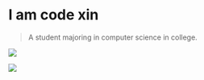 # I am code xin

> A student majoring in computer science in college.

![](https://github-readme-stats.vercel.app/api?username=icodexin&show_icons=true)

![](https://github-readme-stats.vercel.app/api/top-langs/?username=icodexin&hide=html,javascript,css)
